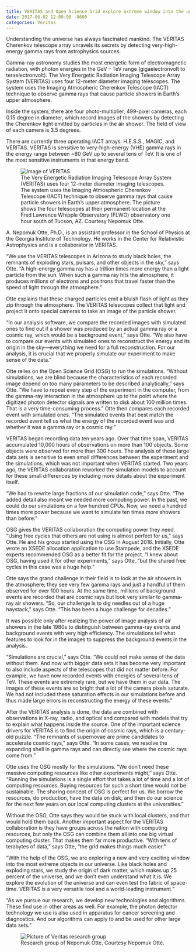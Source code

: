 ```yaml
---
title: VERITAS and Open Science Grid explore extreme window into the universe
date: 2017-06-02 12:00:00 -0600
categories: Veritas
---
```


Understanding the universe has always fascinated mankind. The VERITAS Cherenkov telescope array unravels its secrets by detecting very-high-energy gamma rays from astrophysics sources.

Gamma-ray astronomy studies the most energetic form of electromagnetic radiation, with photon energies in the GeV – TeV range (gigaelectronvolt to teraelectronvolt). The Very Energetic Radiation Imaging Telescope Array System (VERITAS) uses four 12-meter diameter imaging telescopes. The system uses the Imaging Atmospheric Cherenkov Telescope (IACT) technique to observe gamma rays that cause particle showers in Earth’s upper atmosphere.

Inside the system, there are four photo-multiplier, 499-pixel cameras, each 0.15 degree in diameter, which record images of the showers by detecting the Cherenkov light emitted by particles in the air shower. The field of view of each camera is 3.5 degrees.

There are currently three operating IACT arrays: H.E.S.S., MAGIC, and VERITAS. VERITAS is sensitive to very-high-energy (VHE) gamma rays in the energy range between ~80 GeV up to several tens of TeV. It is one of the most sensitive instruments in that energy band.

 
<figure class="figure">
  <img src="{{site.baseurl}}/assets/images/veritas_1.png" alt="Image of VERITAS">
  <figcaption class="figure-caption">The Very Energetic Radiation Imaging Telescope Array System (VERITAS) uses four 12-meter diameter imaging telescopes. The system uses the Imaging Atmospheric Cherenkov Telescope (IACT) technique to observe gamma rays that cause particle showers in Earth’s upper atmosphere. The picture shows the four telescopes at their permanent location at the Fred Lawrence Whipple Observatory (FLWO) observatory one hour south of Tucson, AZ. Courtesy Nepomuk Otte.</figcaption>
</figure>

A. Nepomuk Otte, Ph.D., is an assistant professor in the School of Physics at the Georgia Institute of Technology. He works in the Center for Relativistic Astrophysics and is a collaborator in VERITAS.

“We use the VERITAS telescopes in Arizona to study black holes, the remnants of exploding stars, pulsars, and other objects in the sky,” says Otte. “A high-energy gamma ray has a trillion times more energy than a light particle from the sun. When such a gamma ray hits the atmosphere, it produces millions of electrons and positrons that travel faster than the speed of light through the atmosphere.”

Otte explains that these charged particles emit a bluish flash of light as they zip through the atmosphere. The VERITAS telescopes collect that light and project it onto special cameras to take an image of the particle shower.

“In our analysis software, we compare the recorded images with simulated ones to find out if a shower was produced by an actual gamma ray or a cosmic ray, which would be a background event,” says Otte. “We also have to compare our events with simulated ones to reconstruct the energy and its origin in the sky—everything we need for a full reconstruction. For our analysis, it is crucial that we properly simulate our experiment to make sense of the data.”

Otte relies on the Open Science Grid (OSG) to run the simulations. “Without simulations, we are blind because the characteristics of each recorded image depend on too many parameters to be described analytically,” says Otte. “We have to repeat every step of the experiment in the computer, from the gamma-ray interaction in the atmosphere up to the point where the digitized photon detector signals are written to disk about 100 million times. That is a very time-consuming process.” Otte then compares each recorded event with simulated ones. “The simulated events that best match the recorded event tell us what the energy of the recorded event was and whether it was a gamma ray or a cosmic ray.”

VERITAS began recording data ten years ago. Over that time span, VERITAS accumulated 10,000 hours of observations on more than 100 objects. Some objects were observed for more than 300 hours. The analysis of these large data sets is sensitive to even small differences between the experiment and the simulations, which was not important when VERITAS started. Two years ago, the VERITAS collaboration reworked the simulation models to account for these small differences by including more details about the experiment itself.

“We had to rewrite large fractions of our simulation code,” says Otte. “The added detail also meant we needed more computing power. In the past, we could do our simulations on a few hundred CPUs. Now, we need a hundred times more power because we want to simulate ten times more showers than before.”

OSG gives the VERITAS collaboration the computing power they need. “Using free cycles that others are not using is almost perfect for us,” says Otte. He and his group started using the OSG in August 2016. Initially, Otte wrote an XSEDE allocation application to use Stampede, and the XSEDE experts recommended OSG as a better fit for the project. “I knew about OSG, having used it for other experiments,” says Otte, “but the shared free cycles in this case was a huge help.”

Otte says the grand challenge in their field is to look at the air showers in the atmosphere; they see very few gamma rays and just a handful of them observed for over 100 hours. At the same time, millions of background events are recorded that are cosmic rays but look very similar to gamma-ray air showers. “So, our challenge is to dig needles out of a huge haystack,” says Otte. “This has been a huge challenge for decades.”

It was possible only after realizing the power of image analysis of air showers in the late 1980s to distinguish between gamma-ray events and background events with very high efficiency. The simulations tell what features to look for in the images to suppress the background events in the analysis.

“Simulations are crucial,” says Otte. “We could not make sense of the data without them. And now with bigger data sets it has become very important to also include aspects of the telescopes that did not matter before. For example, we have now recorded events with energies of several tens of TeV. These events are extremely rare, but we have them in our data. The images of these events are so bright that a lot of the camera pixels saturate. We had not included these saturation effects in our simulations before and thus made large errors in reconstructing the energy of these events.”

After the VERITAS analysis is done, the data are combined with observations in X-ray, radio, and optical and compared with models that try to explain what happens inside the source. One of the important science drivers for VERITAS is to find the origin of cosmic rays, which is a century-old puzzle. “The remnants of supernovae are prime candidates to accelerate cosmic rays,” says Otte. “In some cases, we resolve the expanding shell in gamma rays and can directly see where the cosmic rays come from.”

Otte uses the OSG mostly for the simulations. “We don’t need these massive computing resources like other experiments might,” says Otte. “Running the simulations is a single effort that takes a lot of time and a lot of computing resources. Buying resources for such a short time would not be sustainable. The sharing concept of OSG is perfect for us. We borrow the resources, do production, have the data on disk, and then do our science for the next few years on our local computing clusters at the universities.”

Without the OSG, Otte says they would be stuck with local clusters, and that would hold them back. Another important aspect for the VERITAS collaboration is they have groups across the nation with computing resources, but only the OSG can combine them all into one big virtual computing cluster. That makes them far more productive. “With tens of terabytes of data,” says Otte, “the grid makes things much easier.”

“With the help of the OSG, we are exploring a new and very exciting window into the most extreme objects in our universe. Like black holes and exploding stars, we study the origin of dark matter, which makes up 25 percent of the universe, and we don’t even understand what it is. We explore the evolution of the universe and can even test the fabric of space-time. VERITAS is a very versatile tool and a world-leading instrument.”

“As we pursue our research, we develop new technologies and algorithms. These find use in other areas as well. For example, the photon detector technology we use is also used in apparatus for cancer screening and diagnostics. And our algorithms can apply to and be used for other large data sets.”

<figure class="figure">
  <img src="{{site.baseurl}}/assets/images/veritas_2.png" alt="Picture of Veritas research group">
  <figcaption class="figure-caption">Research group of Nepomuk Otte. Courtesy Nepomuk Otte.</figcaption>
</figure>
